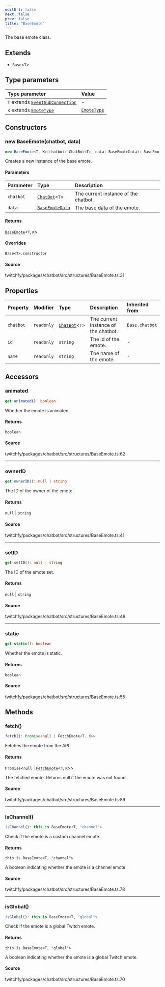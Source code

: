 ```yaml
---
editUrl: false
next: false
prev: false
title: "BaseEmote"
---
```


The base emote class.

## Extends

- `Base`\<`T`\>

## Type parameters

| Type parameter | Value |
| :------ | :------ |
| `T` extends [`EventSubConnection`](/api/chatbot/enumerations/eventsubconnection/) | - |
| `K` extends [`EmoteType`](/api/chatbot/type-aliases/emotetype/) | [`EmoteType`](/api/chatbot/type-aliases/emotetype/) |

## Constructors

### new BaseEmote(chatbot, data)

```ts
new BaseEmote<T, K>(chatbot: ChatBot<T>, data: BaseEmoteData): BaseEmote<T, K>
```

Creates a new instance of the base emote.

#### Parameters

| Parameter | Type | Description |
| :------ | :------ | :------ |
| `chatbot` | [`ChatBot`](/api/chatbot/classes/chatbot/)\<`T`\> | The current instance of the chatbot. |
| `data` | [`BaseEmoteData`](/api/chatbot/interfaces/baseemotedata/) | The base data of the emote. |

#### Returns

[`BaseEmote`](/api/chatbot/classes/baseemote/)\<`T`, `K`\>

#### Overrides

`Base<T>.constructor`

#### Source

twitchfy/packages/chatbot/src/structures/BaseEmote.ts:31

## Properties

| Property | Modifier | Type | Description | Inherited from |
| :------ | :------ | :------ | :------ | :------ |
| `chatbot` | `readonly` | [`ChatBot`](/api/chatbot/classes/chatbot/)\<`T`\> | The current instance of the chatbot. | `Base.chatbot` |
| `id` | `readonly` | `string` | The id of the emote. | - |
| `name` | `readonly` | `string` | The name of the emote. | - |

## Accessors

### animated

```ts
get animated(): boolean
```

Whether the emote is animated.

#### Returns

`boolean`

#### Source

twitchfy/packages/chatbot/src/structures/BaseEmote.ts:62

***

### ownerID

```ts
get ownerID(): null | string
```

The ID of the owner of the emote.

#### Returns

`null` \| `string`

#### Source

twitchfy/packages/chatbot/src/structures/BaseEmote.ts:41

***

### setID

```ts
get setID(): null | string
```

The ID of the emote set.

#### Returns

`null` \| `string`

#### Source

twitchfy/packages/chatbot/src/structures/BaseEmote.ts:48

***

### static

```ts
get static(): boolean
```

Whether the emote is static.

#### Returns

`boolean`

#### Source

twitchfy/packages/chatbot/src/structures/BaseEmote.ts:55

## Methods

### fetch()

```ts
fetch(): Promise<null | FetchEmote<T, K>>
```

Fetches the emote from the API.

#### Returns

`Promise`\<`null` \| [`FetchEmote`](/api/chatbot/type-aliases/fetchemote/)\<`T`, `K`\>\>

The fetched emote. Returns null if the emote was not found.

#### Source

twitchfy/packages/chatbot/src/structures/BaseEmote.ts:86

***

### isChannel()

```ts
isChannel(): this is BaseEmote<T, "channel">
```

Check if the emote is a custom channel emote.

#### Returns

`this is BaseEmote<T, "channel">`

A boolean indicating whether the emote is a channel emote.

#### Source

twitchfy/packages/chatbot/src/structures/BaseEmote.ts:78

***

### isGlobal()

```ts
isGlobal(): this is BaseEmote<T, "global">
```

Check if the emote is a global Twitch emote.

#### Returns

`this is BaseEmote<T, "global">`

A boolean indicating whether the emote is a global Twitch emote.

#### Source

twitchfy/packages/chatbot/src/structures/BaseEmote.ts:70
